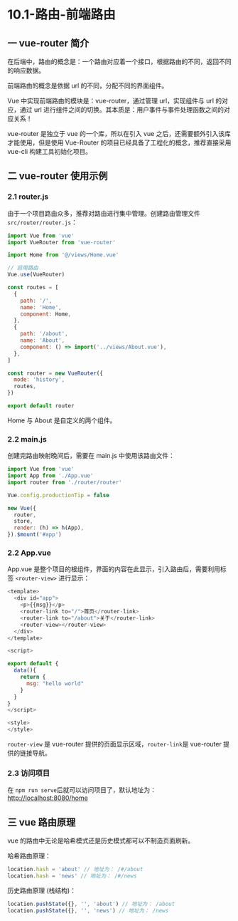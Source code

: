 # 10.1-路由-前端路由

## 一 vue-router 简介

在后端中，路由的概念是：一个路由对应着一个接口，根据路由的不同，返回不同的响应数据。

前端路由的概念是依据 url 的不同，分配不同的界面组件。

Vue 中实现前端路由的模块是：vue-router，通过管理 url，实现组件与 url 的对应，通过 url 进行组件之间的切换。其本质是：用户事件与事件处理函数之间的对应关系！

vue-router 是独立于 vue 的一个库，所以在引入 vue 之后，还需要额外引入该库才能使用，但是使用 Vue-Router 的项目已经具备了工程化的概念，推荐直接采用 vue-cli 构建工具初始化项目。

## 二 vue-router 使用示例

### 2.1 router.js

由于一个项目路由众多，推荐对路由进行集中管理。创建路由管理文件 `src/router/router.js`：

```js
import Vue from 'vue'
import VueRouter from 'vue-router'

import Home from '@/views/Home.vue'

// 启用路由
Vue.use(VueRouter)

const routes = [
  {
    path: '/',
    name: 'Home',
    component: Home,
  },
  {
    path: '/about',
    name: 'About',
    component: () => import('../views/About.vue'),
  },
]

const router = new VueRouter({
  mode: 'history',
  routes,
})

export default router
```

Home 与 About 是自定义的两个组件。

### 2.2 main.js

创建完路由映射晚间后，需要在 main.js 中使用该路由文件：

```js
import Vue from 'vue'
import App from './App.vue'
import router from './router/router'

Vue.config.productionTip = false

new Vue({
  router,
  store,
  render: (h) => h(App),
}).$mount('#app')
```

### 2.2 App.vue

App.vue 是整个项目的根组件，界面的内容在此显示，引入路由后，需要利用标签 `<router-view>` 进行显示：

```js
<template>
  <div id="app">
    <p>{{msg}}</p>
    <router-link to="/">首页</router-link>
    <router-link to="/about">关于</router-link>
    <router-view></router-view>
  </div>
</template>

<script>

export default {
  data(){
    return {
      msg: "hello world"
    }
  }
}
</script>

<style>
</style>
```

`router-view` 是 vue-router 提供的页面显示区域，`router-link`是 vue-router 提供的链接导航。

### 2.3 访问项目

在 `npm run serve`后就可以访问项目了，默认地址为：<http://localhost:8080/home>

## 三 vue 路由原理

vue 的路由中无论是哈希模式还是历史模式都可以不制造页面刷新。

哈希路由原理：

```js
location.hash = 'about' // 地址为： /#/about
location.hash = 'news' // 地址为： /#/news
```

历史路由原理 (栈结构)：

```js
location.pushState({}, '', 'about') // 地址为： /about
location.pushState({}, '', 'news') // 地址为： /news
```
